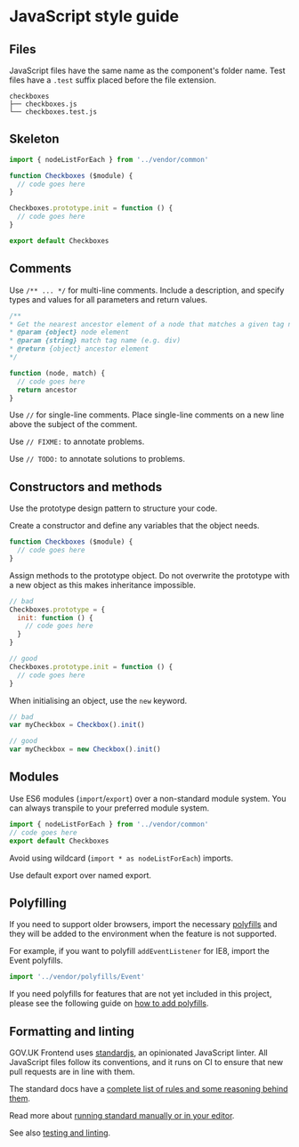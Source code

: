 # JavaScript style guide

## Files

JavaScript files have the same name as the component's folder name. Test files have a `.test` suffix placed before the file extension.

```
checkboxes
├── checkboxes.js
└── checkboxes.test.js
```

## Skeleton

```js
import { nodeListForEach } from '../vendor/common'

function Checkboxes ($module) {
  // code goes here
}

Checkboxes.prototype.init = function () {
  // code goes here
}

export default Checkboxes
```

## Comments

Use `/** ... */` for multi-line comments. Include a description, and specify types and values for all parameters and return values.

```js
/**
* Get the nearest ancestor element of a node that matches a given tag name
* @param {object} node element
* @param {string} match tag name (e.g. div)
* @return {object} ancestor element
*/

function (node, match) {
  // code goes here
  return ancestor
}
```

Use `//` for single-line comments. Place single-line comments on a new line above the subject of the comment.

Use `// FIXME:` to annotate problems.

Use `// TODO:` to annotate solutions to problems.

## Constructors and methods

Use the prototype design pattern to structure your code.

Create a constructor and define any variables that the object needs.

```js
function Checkboxes ($module) {
  // code goes here
}
```

Assign methods to the prototype object. Do not overwrite the prototype with a new object as this makes inheritance impossible.

```js
// bad
Checkboxes.prototype = {
  init: function () {
    // code goes here
  }
}

// good
Checkboxes.prototype.init = function () {
  // code goes here
}
```

When initialising an object, use the `new` keyword.

```js
// bad
var myCheckbox = Checkbox().init()

// good
var myCheckbox = new Checkbox().init()
```

## Modules

Use ES6 modules (`import`/`export`) over a non-standard module system. You can always transpile to your preferred module system.

```js
import { nodeListForEach } from '../vendor/common'
// code goes here
export default Checkboxes
```

Avoid using wildcard (`import * as nodeListForEach`) imports.

Use default export over named export.

## Polyfilling

If you need to support older browsers, import the necessary [polyfills](../../../src/vendor/polyfills) and they will be added to the environment when the feature is not supported.

For example, if you want to polyfill `addEventListener` for IE8, import the Event polyfills.

```js
import '../vendor/polyfills/Event'
```

If you need polyfills for features that are not yet included in this project, please see the following guide on [how to add polyfills](../polyfilling.md).

## Formatting and linting

GOV.UK Frontend uses [standardjs](http://standardjs.com/), an opinionated JavaScript linter. All JavaScript files follow its conventions, and it runs on CI to ensure that new pull requests are in line with them.

The standard docs have a [complete list of rules and some reasoning behind them](http://standardjs.com/rules.html).

Read more about [running standard manually or in your editor](https://github.com/alphagov/styleguides/blob/master/js.md#linting).

See also [testing and linting](../testing-and-linting.md).
